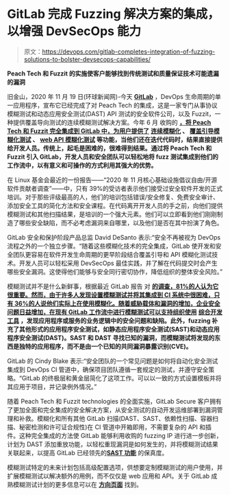 # GitLab 完成 Fuzzing 解决方案的集成，以增强 DevSecOps 能力

> 原文：<https://devops.com/gitlab-completes-integration-of-fuzzing-solutions-to-bolster-devsecops-capabilities/>

**Peach Tech 和 Fuzzit 的实施使客户能够找到传统测试和质量保证技术可能遗漏的漏洞**

旧金山，2020 年 11 月 19 日(环球新闻网)-今天 [**GitLab**](https://www.globenewswire.com/Tracker?data=fTIEG77OS0bzs8TtV3Y3mEhw7plZcz_X5Gl_XdNiqlU87WNCL6MxEAngXVuIDoj-D9h7rMe-LOGVV3S8yPSrxw==) ，DevOps 生命周期的单一应用程序，宣布它已经完成了对 Peach Tech 的集成，这是一家专门从事协议模糊测试和动态应用安全测试(DAST) API 测试的安全软件公司，以及 Fuzzit，一种提供覆盖导向测试的连续模糊测试解决方案。今年 6 月 收购的 [**，将 Peach Tech 和 Fuzzit 完全集成到 GitLab 中，为用户提供了**](https://www.globenewswire.com/Tracker?data=UmSgROz8cz3uXYldm3TvrD8sjKxhx7ikLTp4oadDFdGEn-5fUh5amDJVyvx7gNJ5m-wdDBRxYcwbfS4iGHYvW6e00ih7hXNFJW4FXd75GNMKqt24NJIekFRhZcV9lwaW_YEMOXK6qwhD1uToYfNiPTK6v8uhTzfk0LT1l4WjKn05Ux9Bsow_GhEW5GWahoME_Zl8r5Xu8jOxoH8mMI3YCw==) **[**连续模糊化**](https://www.globenewswire.com/Tracker?data=lLGVGqXluLv6rHph510UFNN4F4Jc5CIHwpiat9KxOjo5hKxEPCncXlHRfSB_ilkm-WShyhVxja84Qan1Ec7sTx4nq7dD1eBrEvqtswsYlmWjrnPmVGUEU-zqtSjuYZKg95wK5IT491wUtHTx84l8mj5SynQJdgIAzxR0eLzCIPRbQR6RYThFBBsdV0ri0vdhGWRUtxwfZL6pwkE5xxL7iq-37hawWFj1PjaZNorabHI=) 、 [**覆盖引导模糊化测试**](https://www.globenewswire.com/Tracker?data=YOGGToFvgb9s5FmwBHnXV6fLxLHtujZcOhl-Gc3xWyjK1iq2efKFNF0f4RotukbTd2412SPwl3HNuhRKKvgVqdI4uDKirHVTcPkMq7zsFgA7qyxNnWQlB_1u53Iwq1caGHyDjPopiir2NMxZIAleCpYpqwABBtsBgOlcKo-kMhs=) 、 [**web API 模糊化测试**](https://www.globenewswire.com/Tracker?data=SLHxVEN3a_onveWqgXGo4VESGZNO_se2eb5QW3-T-J6V9bD77dfHcSaW4T0tDfYlxiF9S73NQVqEQ76D_12RJyh8kwxzCCpVAAXN4uwcf2xkcRQlvvz3rY-FJZMNXPfUY-0HObBfj4sKC1Gxz9lzPQ==) 等功能，当他们还在迭代代码时，结果直接提供给开发人员。传统上，起毛是困难的，很难得到结果。通过将 Peach Tech 和 Fuzzit 引入 GitLab，开发人员和安全团队可以轻松地将 fuzz 测试集成到他们的工作流中，以有意义和可操作的方式利用其强大的优势。**

在 Linux 基金会最近的一份报告——“2020 年 11 月核心基础设施倡议自由/开源软件贡献者调查”——中，只有 39%的受访者表示他们接受过安全软件开发的正式培训。对于那些评级最高的人，他们的培训包括错误/安全修复、免费安全审计、添加安全工具的简化方法和安全课程。在代码离开开发人员的手之前，向他们提供模糊测试和其他扫描结果，是培训的一个强大元素。他们可以立即看到他们刚刚制造了哪些安全缺陷，而不必考虑漏洞来自哪里，以及他们是否在其中扮演了角色。

GitLab 安全和保护阶段产品总监 David DeSanto 表示:“安全不再被视为 DevOps 流程之外的一个独立步骤。“随着这些模糊化技术的完全集成，GitLab 使开发和安全团队更容易在软件开发生命周期的更早阶段结合覆盖引导和 API 模糊化测试技术。开发人员可以轻松采用 DevSecOps 最佳实践，并了解在代码提交时会产生哪些安全漏洞。这使得他们能够与安全同行密切协作，降低组织的整体安全风险。”

模糊测试并不是什么新鲜事，根据最近 GitLab 报告 对 [**的调查，81%的人认为它很重要。然而，由于许多人发现设置模糊测试并将其集成到 CI 系统中很困难，只有 36%的人说他们实际上在使用模糊化。随着威胁载体和漏洞的增加，企业安全问题日益增加，在现有 GitLab 工作流中进行模糊测试可以支持组织使用**](https://www.globenewswire.com/Tracker?data=MBDNlFxIsi62omRwe909GULeDd_ws4MH_v2r_3I3r4jlFT6xYGKun9gGbjkvaG2rcouE_ER-aqrtO_-4s4HdGSCmoQ4xP5ejp9MGyF3DtJUaSj_-mGkDwL7X6u7wr8cluZN4GFzqUaApgphTPr2wp8Poc5Vr7LHbWnWlfqSWCzpjANRCe2QUxT49Z_QO23JS) **[**综合开发工具**](https://www.globenewswire.com/Tracker?data=ZqcrGgEYXllxQZHSmLIDph9BmOg1AGJLkRlXmMfo-_3scsmqI9KvTds1Y8ib6qUBa_JL39ZtGYLsORK0NnWUPpMZiwdZhRpVI1U40i6SSri8nujHHIFtXmciSoYZy2Eo) ，发现应用程序或服务的业务逻辑中的安全问题和缺陷。此外，fuzzing 补充了其他形式的应用程序安全测试，如静态应用程序安全测试(SAST)和动态应用程序安全测试(DAST)。SAST 和 DAST 寻找已知的漏洞，而模糊测试将发现的东西是独特的应用程序，而不是由一个已知的共同漏洞暴露识别(CVE)。**

GitLab 的 Cindy Blake 表示:“安全团队的一个常见问题是如何将自动化安全测试集成到 DevOps CI 管道中，确保项目团队遵循一套规定的测试，并遵守安全策略。“GitLab 的终极层和黄金层简化了这项工作。可以以一致的方式设置模板并将其应用于项目，并记录例外情况。”

随着 Peach Tech 和 Fuzzit technologies 的全面实施，GitLab Secure 客户拥有了更加全面和完全集成的安全解决方案，从安全测试的自动开发运维部署到漏洞管理和补救。模糊化和所有其他 GitLab 扫描(DAST、SAST、依赖性扫描、容器扫描、秘密检测和许可证合规性)在 CI 管道中开箱即用，不需要复杂的 API 和插件。这种完全集成的方法使 GitLab 能够利用收购的 fuzzing IP 进行进一步创新，计划为 DAST 添加重放功能，以轻松重现漏洞是如何发生的，并将模糊测试结果关联起来，以提高 GitLab 已经领先的[**SAST 功能**](https://www.globenewswire.com/Tracker?data=-7xrWzQmmKNE51QtlZzlvPmifFyzWOqjqa9tWSFaFUI1zFVBCuZyDpPyEZRDf4-NM75uvJXSjVylo2i1ZY-2y-AsVQzRXHUsnS1EfqLHGn62UodCYJFE-xZZik-rclinufY_GRfz0bGwJVT_t-PCPV0OCY1Mfd5_TRHuLUGfuk8=) 的保真度。

模糊测试特定的未来计划包括高级配置选项，供想要定制模糊测试的用户使用，并扩展模糊测试以解决额外的用例，而不仅仅是 web 应用和 API。关于 GitLab 成熟模糊测试计划的更多信息可以在 [**方向页面**](https://www.globenewswire.com/Tracker?data=xqwZV6b4WbpNrhNXlMA8ndn916HFM8DdaHFS1kpploXHFux_iLIRiw-hXwqm1OKqVn9RjUJaz1d2MeaNSpkdjDoTE2CUSGJEW7AKya0VVT3bp8lk4Sne7j7nMWGpTByE9HJKn_iUk7p39zzGhddjsw==) 找到。